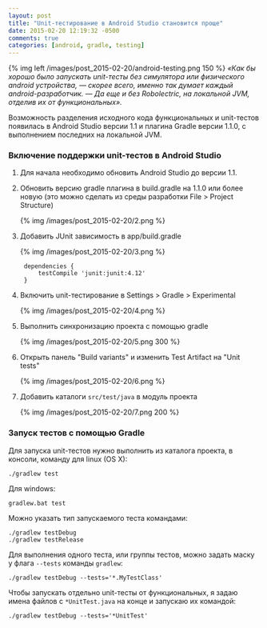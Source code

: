 ```yaml
---
layout: post
title: "Unit-тестирование в Android Studio становится проще"
date: 2015-02-20 12:19:32 -0500
comments: true
categories: [android, gradle, testing]
---
```


{% img left /images/post_2015-02-20/android-testing.png 150 %}
*«Как бы хорошо было запускать unit-тесты без симулятора или физического android устройства, — скорее всего, именно так думает каждый android-разработчик. — Да еще и без Robolectric, на локальной JVM, отделив их от функциональных».*

Возможность разделения исходного кода функциональных и unit-тестов появилась в Android Studio версии 1.1 и плагина Gradle версии 1.1.0, с выполнением последних на локальной JVM.

<!-- more -->

### Включение поддержки unit-тестов в Android Studio

1. Для начала необходимо обновить Android Studio до версии 1.1.

2. Обновить версию gradle плагина в build.gradle на 1.1.0 или более новую (это можно сделать из среды разработки File > Project Structure) 

    {% img /images/post_2015-02-20/2.png %}
    
3. Добавить JUnit зависимость в app/build.gradle

    {% img /images/post_2015-02-20/3.png %}

        dependencies {
            testCompile 'junit:junit:4.12'
        }

4. Включить unit-тестирование в Settings > Gradle > Experimental

    {% img /images/post_2015-02-20/4.png %}
 
5. Выполнить синхронизацию проекта с помощью gradle

    {% img /images/post_2015-02-20/5.png 300 %}

6. Открыть панель "Build variants" и изменить Test Artifact на "Unit tests"

    {% img /images/post_2015-02-20/6.png %}

7. Добавить каталоги `src/test/java` в модуль проекта

    {% img /images/post_2015-02-20/7.png 200 %}

### Запуск тестов с помощью Gradle

Для запуска unit-тестов нужно выполнить из каталога проекта, в консоли, команду для linux (OS X):

    ./gradlew test
    
Для windows:
    
    gradlew.bat test

Можно указать тип запускаемого теста командами:

    ./gradlew testDebug
    ./gradlew testRelease
    
Для выполнения одного теста, или группы тестов, можно задать маску у флага `--tests` команды `gradlew`:

    ./gradlew testDebug --tests='*.MyTestClass'
    
Чтобы запускать отдельно unit-тесты от функциональных, я задаю имена файлов с `*UnitTest.java` на конце и запускаю их командой:

    ./gradlew testDebug --tests='*UnitTest'


